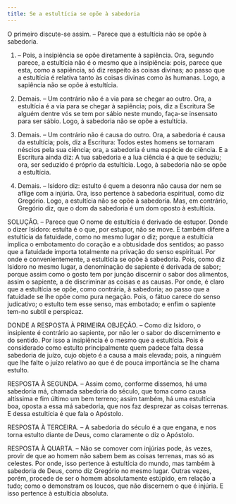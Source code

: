 ```yaml
---
title: Se a estultícia se opõe à sabedoria
---
```


O primeiro discute-se assim. – Parece que a estultícia não se opõe à sabedoria.  

1. – Pois, a insipiência se opõe diretamente à sapiência. Ora, segundo parece, a estultícia não é o mesmo que a insipiência: pois, parece que esta, como a sapiência, só diz respeito às coisas divinas; ao passo que a estultícia é relativa tanto às coisas divinas como às humanas. Logo, a sapiência não se opõe à estultícia.  

2. Demais. – Um contrário não é a via para se chegar ao outro. Ora, a estultícia é a via para se chegar à sapiência; pois, diz a Escritura Se alguém dentre vós se tem por sábio neste mundo, faça-se insensato para ser sábio. Logo, à sabedoria não se opõe a estultícia.  

3. Demais. – Um contrário não é causa do outro. Ora, a sabedoria é causa da estultícia; pois, diz a Escritura: Todos estes homens se tornaram néscios pela sua ciência; ora, a sabedoria é uma espécie de ciência. E a Escritura ainda diz: A tua sabedoria e a lua ciência é a que te seduziu; ora, ser seduzido é próprio da estultícia. Logo, à sabedoria não se opõe a estultícia.  

4. Demais. – Isidoro diz: estulto é quem a desonra não causa dor nem se aflige com a injúria. Ora, isso pertence à sabedoria espiritual, como diz Gregório. Logo, a estultícia não se opõe à sabedoria.  Mas, em contrário, Gregório diz, que o dom da sabedoria é um dom oposto à estultícia.  

SOLUÇÃO. – Parece que O nome de estultícia é derivado de estupor. Donde o dizer Isidoro: estulta é o que, por estupor, não se move. E também difere a estultícia da fatuidade, como no mesmo lugar o diz; porque a estultícia implica o embotamento do coração e a obtusidade dos sentidos; ao passo que a fatuidade importa totalmente na privação do senso espiritual. Por onde e convenientemente, a estultícia se opõe à sabedoria. Pois, como diz Isidoro no mesmo lugar, a denominação de sapiente é derivada de sabor; porque assim como o gosto tem por junção discernir o sabor dos alimentos, assim o sapiente, a de discriminar as coisas e as causas. Por onde, é claro que a estultícia se opõe, como contrária, à sabedoria; ao passo que a fatuidade se lhe opõe como pura negação. Pois, o fátuo carece do senso judicativo; o estulto tem esse senso, mas embotado; e enfim o sapiente tem-no subtil e perspicaz.  

DONDE A RESPOSTA À PRIMEIRA OBJEÇÃO. – Como diz Isidoro, o insipiente é contrário ao sapiente, por não ler o sabor do discernimento e do sentido. Por isso a insipiência é o mesmo que a estultícia. Pois é considerado como estulto principalmente quem padece falta dessa sabedoria de juízo, cujo objeto é a causa a mais elevada; pois, a ninguém que lhe falte o juízo relativo ao que é de pouca importância se lhe chama estulto.  

RESPOSTA À SEGUNDA. – Assim como, conforme dissemos, há uma sabedoria má, chamada sabedoria do século, que toma como causa altíssima e fim último um bem terreno; assim também, há uma estultícia boa, oposta a essa má sabedoria, que nos faz desprezar as coisas terrenas. E dessa estultícia é que fala o Apóstolo. 

RESPOSTA À TERCEIRA. – A sabedoria do século é a que engana, e nos torna estulto diante de Deus, como claramente o diz o Apóstolo.  

RESPOSTA À QUARTA. – Não se comover com injúrias pode, às vezes, provir de que ao homem não sabem bem as coisas terrenas, mas só as celestes. Por onde, isso pertence à estultícia do mundo, mas também à sabedoria de Deus, como diz Gregório no mesmo lugar. Outras vezes, porém, procede de ser o homem absolutamente estúpido, em relação a tudo; como o demonstram os loucos, que não discernem o que é injúria. E isso pertence à estultícia absoluta.